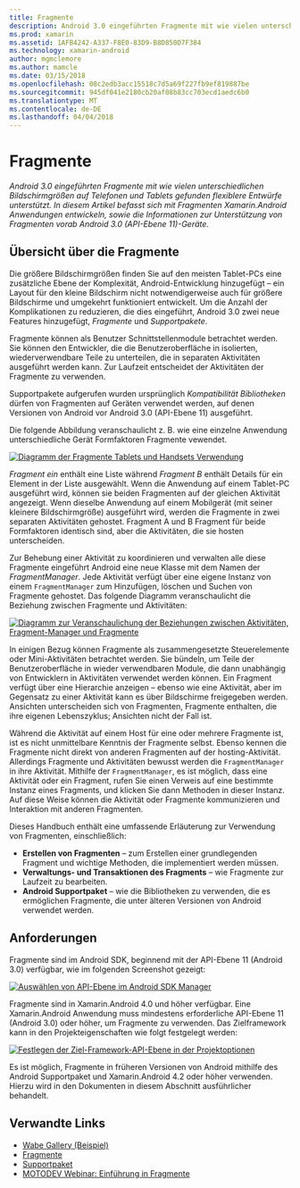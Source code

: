 ```yaml
---
title: Fragmente
description: Android 3.0 eingeführten Fragmente mit wie vielen unterschiedlichen Bildschirmgrößen auf Telefonen und Tablets gefunden flexiblere Entwürfe unterstützt. In diesem Artikel befasst sich mit Fragmenten Xamarin.Android Anwendungen entwickeln, sowie die Informationen zur Unterstützung von Fragmenten vorab Android 3.0 (API-Ebene 11)-Geräte.
ms.prod: xamarin
ms.assetid: 1AFB4242-A337-F8E0-83D9-B8D850D7F384
ms.technology: xamarin-android
author: mgmclemore
ms.author: mamcle
ms.date: 03/15/2018
ms.openlocfilehash: 08c2edb3acc15518c7d5a69f227fb9ef819887be
ms.sourcegitcommit: 945df041e2180cb20af08b83cc703ecd1aedc6b0
ms.translationtype: MT
ms.contentlocale: de-DE
ms.lasthandoff: 04/04/2018
---
```

# <a name="fragments"></a>Fragmente

_Android 3.0 eingeführten Fragmente mit wie vielen unterschiedlichen Bildschirmgrößen auf Telefonen und Tablets gefunden flexiblere Entwürfe unterstützt. In diesem Artikel befasst sich mit Fragmenten Xamarin.Android Anwendungen entwickeln, sowie die Informationen zur Unterstützung von Fragmenten vorab Android 3.0 (API-Ebene 11)-Geräte._

## <a name="fragments-overview"></a>Übersicht über die Fragmente

Die größere Bildschirmgrößen finden Sie auf den meisten Tablet-PCs eine zusätzliche Ebene der Komplexität, Android-Entwicklung hinzugefügt – ein Layout für den kleine Bildschirm nicht notwendigerweise auch für größere Bildschirme und umgekehrt funktioniert entwickelt. Um die Anzahl der Komplikationen zu reduzieren, die dies eingeführt, Android 3.0 zwei neue Features hinzugefügt, *Fragmente* und *Supportpakete*.

Fragmente können als Benutzer Schnittstellenmodule betrachtet werden. Sie können den Entwickler, die die Benutzeroberfläche in isolierten, wiederverwendbare Teile zu unterteilen, die in separaten Aktivitäten ausgeführt werden kann. Zur Laufzeit entscheidet der Aktivitäten der Fragmente zu verwenden.

Supportpakete aufgerufen wurden ursprünglich *Kompatibilität Bibliotheken* dürfen von Fragmenten auf Geräten verwendet werden, auf denen Versionen von Android vor Android 3.0 (API-Ebene 11) ausgeführt.

Die folgende Abbildung veranschaulicht z. B. wie eine einzelne Anwendung unterschiedliche Gerät Formfaktoren Fragmente vewendet.

[![Diagramm der Fragmente Tablets und Handsets Verwendung](images/00.png)](images/00.png#lightbox)

*Fragment ein* enthält eine Liste während *Fragment B* enthält Details für ein Element in der Liste ausgewählt. Wenn die Anwendung auf einem Tablet-PC ausgeführt wird, können sie beiden Fragmenten auf der gleichen Aktivität angezeigt. Wenn dieselbe Anwendung auf einem Mobilgerät (mit seiner kleinere Bildschirmgröße) ausgeführt wird, werden die Fragmente in zwei separaten Aktivitäten gehostet. Fragment A und B Fragment für beide Formfaktoren identisch sind, aber die Aktivitäten, die sie hosten unterscheiden.

Zur Behebung einer Aktivität zu koordinieren und verwalten alle diese Fragmente eingeführt Android eine neue Klasse mit dem Namen der *FragmentManager*. Jede Aktivität verfügt über eine eigene Instanz von einem `FragmentManager` zum Hinzufügen, löschen und Suchen von Fragmente gehostet. Das folgende Diagramm veranschaulicht die Beziehung zwischen Fragmente und Aktivitäten:

[![Diagramm zur Veranschaulichung der Beziehungen zwischen Aktivitäten, Fragment-Manager und Fragmente](images/01.png)](images/01.png#lightbox)

In einigen Bezug können Fragmente als zusammengesetzte Steuerelemente oder Mini-Aktivitäten betrachtet werden. Sie bündeln, um Teile der Benutzeroberfläche in wieder verwendbaren Module, die dann unabhängig von Entwicklern in Aktivitäten verwendet werden können. Ein Fragment verfügt über eine Hierarchie anzeigen – ebenso wie eine Aktivität, aber im Gegensatz zu einer Aktivität kann es über Bildschirme freigegeben werden. Ansichten unterscheiden sich von Fragmenten, Fragmente enthalten, die ihre eigenen Lebenszyklus; Ansichten nicht der Fall ist.

Während die Aktivität auf einem Host für eine oder mehrere Fragmente ist, ist es nicht unmittelbare Kenntnis der Fragmente selbst. Ebenso kennen die Fragmente nicht direkt von anderen Fragmenten auf der hosting-Aktivität. Allerdings Fragmente und Aktivitäten bewusst werden die `FragmentManager` in ihre Aktivität. Mithilfe der `FragmentManager`, es ist möglich, dass eine Aktivität oder ein Fragment, rufen Sie einen Verweis auf eine bestimmte Instanz eines Fragments, und klicken Sie dann Methoden in dieser Instanz. Auf diese Weise können die Aktivität oder Fragmente kommunizieren und Interaktion mit anderen Fragmenten.

Dieses Handbuch enthält eine umfassende Erläuterung zur Verwendung von Fragmenten, einschließlich:

-   **Erstellen von Fragmenten** – zum Erstellen einer grundlegenden Fragment und wichtige Methoden, die implementiert werden müssen.
-   **Verwaltungs- und Transaktionen des Fragments** – wie Fragmente zur Laufzeit zu bearbeiten.
-   **Android Supportpaket** – wie die Bibliotheken zu verwenden, die es ermöglichen Fragmente, die unter älteren Versionen von Android verwendet werden.


## <a name="requirements"></a>Anforderungen

Fragmente sind im Android SDK, beginnend mit der API-Ebene 11 (Android 3.0) verfügbar, wie im folgenden Screenshot gezeigt:

[![Auswählen von API-Ebene im Android SDK Manager](images/02.png)](images/02.png#lightbox)

Fragmente sind in Xamarin.Android 4.0 und höher verfügbar. Eine Xamarin.Android Anwendung muss mindestens erforderliche API-Ebene 11 (Android 3.0) oder höher, um Fragmente zu verwenden. Das Zielframework kann in den Projekteigenschaften wie folgt festgelegt werden:

[![Festlegen der Ziel-Framework-API-Ebene in der Projektoptionen](images/03-sml.png)](images/03.png#lightbox)

Es ist möglich, Fragmente in früheren Versionen von Android mithilfe des Android Supportpaket und Xamarin.Android 4.2 oder höher verwenden. Hierzu wird in den Dokumenten in diesem Abschnitt ausführlicher behandelt.


## <a name="related-links"></a>Verwandte Links

- [Wabe Gallery (Beispiel)](https://developer.xamarin.com/samples/monodroid/HoneycombGallery)
- [Fragmente](http://developer.android.com/guide/topics/fundamentals/fragments.html)
- [Supportpaket](http://developer.android.com/sdk/compatibility-library.html)
- [MOTODEV Webinar: Einführung in Fragmente](http://motodev.adobeconnect.com/p9h1aqk3ttn/)
